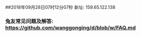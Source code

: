 ##2018年09月28日07时12分07秒 新址: 159.65.122.138
### 兔友常见问题及解答: https://github.com/wanggonging/d/blob/w/FAQ.md
